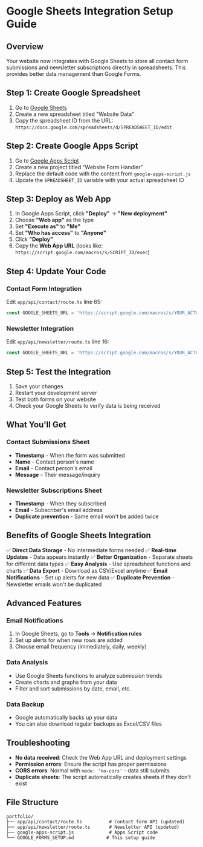 # Google Sheets Integration Setup Guide

## Overview
Your website now integrates with Google Sheets to store all contact form submissions and newsletter subscriptions directly in spreadsheets. This provides better data management than Google Forms.

## Step 1: Create Google Spreadsheet

1. Go to [Google Sheets](https://sheets.google.com)
2. Create a new spreadsheet titled "Website Data"
3. Copy the spreadsheet ID from the URL:
   `https://docs.google.com/spreadsheets/d/SPREADSHEET_ID/edit`

## Step 2: Create Google Apps Script

1. Go to [Google Apps Script](https://script.google.com)
2. Create a new project titled "Website Form Handler"
3. Replace the default code with the content from `google-apps-script.js`
4. Update the `SPREADSHEET_ID` variable with your actual spreadsheet ID

## Step 3: Deploy as Web App

1. In Google Apps Script, click **"Deploy"** → **"New deployment"**
2. Choose **"Web app"** as the type
3. Set **"Execute as"** to **"Me"**
4. Set **"Who has access"** to **"Anyone"**
5. Click **"Deploy"**
6. Copy the **Web App URL** (looks like: `https://script.google.com/macros/s/SCRIPT_ID/exec`)

## Step 4: Update Your Code

### Contact Form Integration
Edit `app/api/contact/route.ts` line 65:
```typescript
const GOOGLE_SHEETS_URL = 'https://script.google.com/macros/s/YOUR_ACTUAL_SCRIPT_ID/exec'
```

### Newsletter Integration
Edit `app/api/newsletter/route.ts` line 16:
```typescript
const GOOGLE_SHEETS_URL = 'https://script.google.com/macros/s/YOUR_ACTUAL_SCRIPT_ID/exec'
```

## Step 5: Test the Integration

1. Save your changes
2. Restart your development server
3. Test both forms on your website
4. Check your Google Sheets to verify data is being received

## What You'll Get

### Contact Submissions Sheet
- **Timestamp** - When the form was submitted
- **Name** - Contact person's name
- **Email** - Contact person's email
- **Message** - Their message/inquiry

### Newsletter Subscriptions Sheet
- **Timestamp** - When they subscribed
- **Email** - Subscriber's email address
- **Duplicate prevention** - Same email won't be added twice

## Benefits of Google Sheets Integration

✅ **Direct Data Storage** - No intermediate forms needed
✅ **Real-time Updates** - Data appears instantly
✅ **Better Organization** - Separate sheets for different data types
✅ **Easy Analysis** - Use spreadsheet functions and charts
✅ **Data Export** - Download as CSV/Excel anytime
✅ **Email Notifications** - Set up alerts for new data
✅ **Duplicate Prevention** - Newsletter emails won't be duplicated

## Advanced Features

### Email Notifications
1. In Google Sheets, go to **Tools** → **Notification rules**
2. Set up alerts for when new rows are added
3. Choose email frequency (immediately, daily, weekly)

### Data Analysis
- Use Google Sheets functions to analyze submission trends
- Create charts and graphs from your data
- Filter and sort submissions by date, email, etc.

### Data Backup
- Google automatically backs up your data
- You can also download regular backups as Excel/CSV files

## Troubleshooting

- **No data received**: Check the Web App URL and deployment settings
- **Permission errors**: Ensure the script has proper permissions
- **CORS errors**: Normal with `mode: 'no-cors'` - data still submits
- **Duplicate sheets**: The script automatically creates sheets if they don't exist

## File Structure

```
portfolio/
├── app/api/contact/route.ts          # Contact form API (updated)
├── app/api/newsletter/route.ts       # Newsletter API (updated)
├── google-apps-script.js             # Apps Script code
└── GOOGLE_FORMS_SETUP.md            # This setup guide
```
